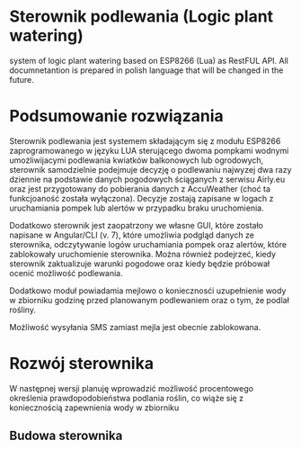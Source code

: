 # Sterownik podlewania (Logic plant watering)
system of logic plant watering based on ESP8266 (Lua) as RestFUL API. All documnetantion is prepared in polish language that will be changed in the future.

# Podsumowanie rozwiązania
Sterownik podlewania jest systemem składającym się z modułu ESP8266 zaprogramowanego w języku LUA sterującego dwoma pompkami wodnymi umożliwijacymi podlewania kwiatków balkonowych lub ogrodowych, sterownik samodzielnie podejmuje decyzję o podlewaniu najwyzej dwa razy dziennie na podstawie danych pogodowych ściąganych z serwisu Airly.eu oraz jest przygotowany do pobierania danych z AccuWeather (choć ta funkcjoaność została wyłączona). Decyzje zostają zapisane w logach z uruchamiania pompek lub alertów w przypadku braku uruchomienia. 

Dodatkowo sterownik jest zaopatrzony we własne GUI, które zostało napisane w Angular/CLI (v. 7), które umożliwia podgląd danych ze sterownika, odczytywanie logów uruchamiania pompek oraz alertów, które zablokowały uruchomienie sterownika.
Można również podejrzeć, kiedy sterownik zaktualizuje warunki pogodowe oraz kiedy będzie próbował ocenić możliwość podlewania.

Dodatkowo moduł powiadamia mejlowo o koniecznosći uzupełnienie wody w zbiorniku godzinę przed planowanym podlewaniem oraz o tym, że podlał rośliny. 

Możliwość wysyłania SMS zamiast mejla jest obecnie zablokowana.

# Rozwój sterownika
W następnej wersji planuję wprowadzić możliwość procentowego określenia prawdopodobieństwa podlania roślin, co wiąże się z koniecznością zapewnienia wody w zbiorniku 

## Budowa sterownika
